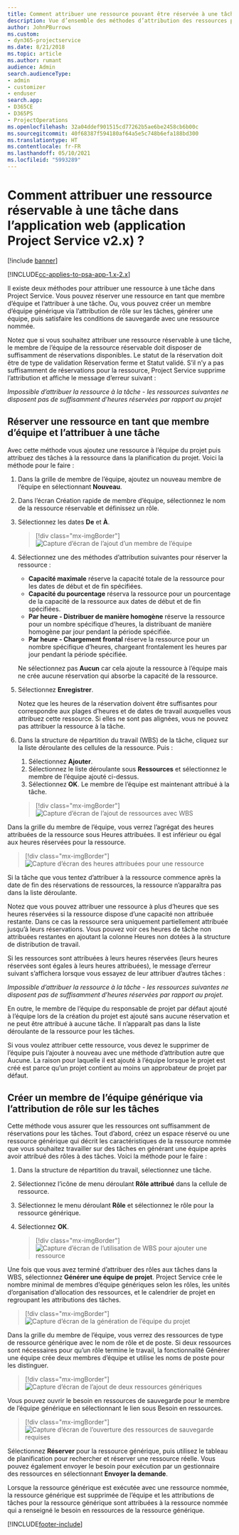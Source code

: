 ```yaml
---
title: Comment attribuer une ressource pouvant être réservée à une tâche dans l’application web
description: Vue d’ensemble des méthodes d’attribution des ressources pouvant être réservées.
author: JohnPBurrows
ms.custom:
- dyn365-projectservice
ms.date: 8/21/2018
ms.topic: article
ms.author: rumant
audience: Admin
search.audienceType:
- admin
- customizer
- enduser
search.app:
- D365CE
- D365PS
- ProjectOperations
ms.openlocfilehash: 32a04ddef901515cd77262b5ae6be2458cb6b00c
ms.sourcegitcommit: 40f68387f594180af64a5e5c748b6efa188bd300
ms.translationtype: HT
ms.contentlocale: fr-FR
ms.lasthandoff: 05/10/2021
ms.locfileid: "5993289"
---
```

# <a name="how-do-i-assign-a-bookable-resource-to-a-task-in-the-web-app-project-service-app-v2x"></a>Comment attribuer une ressource réservable à une tâche dans l’application web (application Project Service v2.x) ?

[!include [banner](../includes/psa-now-project-operations.md)]

[!INCLUDE[cc-applies-to-psa-app-1.x-2.x](../includes/cc-applies-to-psa-app-1x-2x.md)]

Il existe deux méthodes pour attribuer une ressource à une tâche dans Project Service. Vous pouvez réserver une ressource en tant que membre d’équipe et l’attribuer à une tâche. Ou, vous pouvez créer un membre d’équipe générique via l’attribution de rôle sur les tâches, générer une équipe, puis satisfaire les conditions de sauvegarde avec une ressource nommée.

Notez que si vous souhaitez attribuer une ressource réservable à une tâche, le membre de l’équipe de la ressource réservable doit disposer de suffisamment de réservations disponibles. Le statut de la réservation doit être de type de validation Réservation ferme et Statut validé. S’il n’y a pas suffisamment de réservations pour la ressource, Project Service supprime l’attribution et affiche le message d’erreur suivant :

*Impossible d’attribuer la ressource à la tâche - les ressources suivantes ne disposent pas de suffisamment d’heures réservées par rapport au projet*

## <a name="book-a-resource-as-a-team-member-and-then-assign-the-resource-to-a-task"></a>Réserver une ressource en tant que membre d’équipe et l’attribuer à une tâche

Avec cette méthode vous ajoutez une ressource à l’équipe du projet puis attribuez des tâches à la ressource dans la planification du projet. Voici la méthode pour le faire :
1.  Dans la grille de membre de l’équipe, ajoutez un nouveau membre de l’équipe en sélectionnant **Nouveau**.
2.  Dans l’écran Création rapide de membre d’équipe, sélectionnez le nom de la ressource réservable et définissez un rôle.
3.  Sélectionnez les dates **De** et **À**.

    > [!div class="mx-imgBorder"] 
    > ![Capture d’écran de l’ajout d’un membre de l’équipe](media/FAQ-Resources-to-Tasks2-1.png "Capture d’écran de l’ajout d’un membre de l’équipe")
 
4.  Sélectionnez une des méthodes d’attribution suivantes pour réserver la ressource :
    - **Capacité maximale** réserve la capacité totale de la ressource pour les dates de début et de fin spécifiées.
    - **Capacité du pourcentage** réserva la ressource pour un pourcentage de la capacité de la ressource aux dates de début et de fin spécifiées.
    - **Par heure - Distribuer de manière homogène** réserve la ressource pour un nombre spécifique d’heures, la distribuant de manière homogène par jour pendant la période spécifiée.
    - **Par heure - Chargement frontal** réserve la ressource pour un nombre spécifique d’heures, chargeant frontalement les heures par jour pendant la période spécifiée.

    Ne sélectionnez pas **Aucun** car cela ajoute la ressource à l’équipe mais ne crée aucune réservation qui absorbe la capacité de la ressource.
5.  Sélectionnez **Enregistrer**.

    Notez que les heures de la réservation doivent être suffisantes pour correspondre aux plages d’heures et de dates de travail auxquelles vous attribuez cette ressource. Si elles ne sont pas alignées, vous ne pouvez pas attribuer la ressource à la tâche.

6.  Dans la structure de répartition du travail (WBS) de la tâche, cliquez sur la liste déroulante des cellules de la ressource. Puis : 

    1. Sélectionnez **Ajouter**.
    2. Sélectionnez le liste déroulante sous **Ressources** et sélectionnez le membre de l’équipe ajouté ci-dessus.
    3. Sélectionnez **OK**. Le membre de l’équipe est maintenant attribué à la tâche.

    > [!div class="mx-imgBorder"] 
    > ![Capture d’écran de l’ajout de ressources avec WBS](media/FAQ-Resources-to-Tasks2-2.png "Capture d’écran de l’ajout de ressources avec WBS")
 
Dans la grille du membre de l’équipe, vous verrez l’agrégat des heures attribuées de la ressource sous Heures attribuées. Il est inférieur ou égal aux heures réservées pour la ressource. 

> [!div class="mx-imgBorder"] 
> ![Capture d’écran des heures attribuées pour une ressource](media/FAQ-Resources-to-Tasks2-3.png "Capture d’écran des heures attribuées pour une ressource")
 
Si la tâche que vous tentez d’attribuer à la ressource commence après la date de fin des réservations de ressources, la ressource n’apparaîtra pas dans la liste déroulante.

Notez que vous pouvez attribuer une ressource à plus d’heures que ses heures réservées si la ressource dispose d’une capacité non attribuée restante. Dans ce cas la ressource sera uniquement partiellement attribuée jusqu’à leurs réservations. Vous pouvez voir ces heures de tâche non attribuées restantes en ajoutant la colonne Heures non dotées à la structure de distribution de travail.

Si les ressources sont attribuées à leurs heures réservées (leurs heures réservées sont égales à leurs heures attribuées), le message d’erreur suivant s’affichera lorsque vous essayez de leur attribuer d’autres tâches :

*Impossible d’attribuer la ressource à la tâche - les ressources suivantes ne disposent pas de suffisamment d’heures réservées par rapport au projet.*

En outre, le membre de l’équipe du responsable de projet par défaut ajouté à l’équipe lors de la création du projet est ajouté sans aucune réservation et ne peut être attribué à aucune tâche. Il n’apparaît pas dans la liste déroulante de la ressource pour les tâches.

Si vous voulez attribuer cette ressource, vous devez le supprimer de l’équipe puis l’ajouter à nouveau avec une méthode d’attribution autre que Aucune. La raison pour laquelle il est ajouté à l’équipe lorsque le projet est créé est parce qu’un projet contient au moins un approbateur de projet par défaut.

## <a name="create-a-generic-team-member-through-role-assignment-on-tasks"></a>Créer un membre de l’équipe générique via l’attribution de rôle sur les tâches

Cette méthode vous assurer que les ressources ont suffisamment de réservations pour les tâches. Tout d’abord, créez un espace réservé ou une ressource générique qui décrit les caractéristiques de la ressource nommée que vous souhaitez travailler sur des tâches en générant une équipe après avoir attribué des rôles à des tâches. Voici la méthode pour le faire :

1. Dans la structure de répartition du travail, sélectionnez une tâche.
2. Sélectionnez l’icône de menu déroulant **Rôle attribué** dans la cellule de ressource.
3. Sélectionnez le menu déroulant **Rôle** et sélectionnez le rôle pour la ressource générique.
4. Sélectionnez **OK**.

    > [!div class="mx-imgBorder"] 
    > ![Capture d’écran de l’utilisation de WBS pour ajouter une ressource](media/FAQ-Resources-to-Tasks2-4.png "Capture d’écran de l’utilisation de WBS pour ajouter une ressource")
 
Une fois que vous avez terminé d’attribuer des rôles aux tâches dans la WBS, sélectionnez **Générer une équipe de projet**. Project Service crée le nombre minimal de membres d’équipe génériques selon les rôles, les unités d’organisation d’allocation des ressources, et le calendrier de projet en regroupant les attributions des tâches.

> [!div class="mx-imgBorder"] 
> ![Capture d’écran de la génération de l’équipe du projet](media/FAQ-Resources-to-Tasks2-5.png "Capture d’écran de la génération de l’équipe du projet")
 
Dans la grille du membre de l’équipe, vous verrez des ressources de type de ressource générique avec le nom de rôle et de poste. Si deux ressources sont nécessaires pour qu’un rôle termine le travail, la fonctionnalité Générer une équipe crée deux membres d’équipe et utilise les noms de poste pour les distinguer.

> [!div class="mx-imgBorder"] 
> ![Capture d’écran de l’ajout de deux ressources génériques](media/FAQ-Resources-to-Tasks2-6.png "Capture d’écran de l’ajout de deux ressources génériques")
 
Vous pouvez ouvrir le besoin en ressources de sauvegarde pour le membre de l’équipe générique en sélectionnant le lien sous Besoin en ressources.

> [!div class="mx-imgBorder"] 
> ![Capture d’écran de l’ouverture des ressources de sauvegarde requises](media/FAQ-Resources-to-Tasks2-7.png "Capture d’écran de l’ouverture des ressources de sauvegarde requises")

Sélectionnez **Réserver** pour la ressource générique, puis utilisez le tableau de planification pour rechercher et réserver une ressource réelle. Vous pouvez également envoyer le besoin pour exécution par un gestionnaire des ressources en sélectionnant **Envoyer la demande**.

Lorsque la ressource générique est exécutée avec une ressource nommée, la ressource générique est supprimée de l’équipe et les attributions de tâches pour la ressource générique sont attribuées à la ressource nommée qui a renseigné le besoin en ressources de la ressource générique.
 



[!INCLUDE[footer-include](../includes/footer-banner.md)]